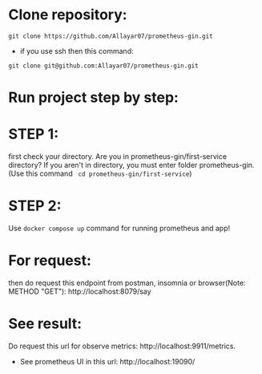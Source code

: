 # Clone repository:
```
git clone https://github.com/Allayar07/prometheus-gin.git
```
* if you use ssh then this command:
```
git clone git@github.com:Allayar07/prometheus-gin.git
```
# Run project step by step:
# STEP 1:
first check your directory. Are you in prometheus-gin/first-service directory? If you aren't in directory, you must enter folder prometheus-gin.(Use this command ``` cd prometheus-gin/first-service```)
# STEP 2:
Use ```docker compose up``` command for running prometheus and app!
# For request:
then do request this endpoint from postman, insomnia or browser(Note: METHOD "GET"): http://localhost:8079/say
# See result:
Do request this url for observe metrics: http://localhost:9911/metrics.
* See prometheus UI in this url: http://localhost:19090/

[//]: # (# Grafana configuration:)

[//]: # (* import node-exporter's dashboard its id ```1860```)

[//]: # (* import cadvisor's dashboard its id ```14282```)

[//]: # (* ![img.png]&#40;img.png&#41;)

[//]: # (* write ids and click ```load``` and then select prometheus and then click ```import```)